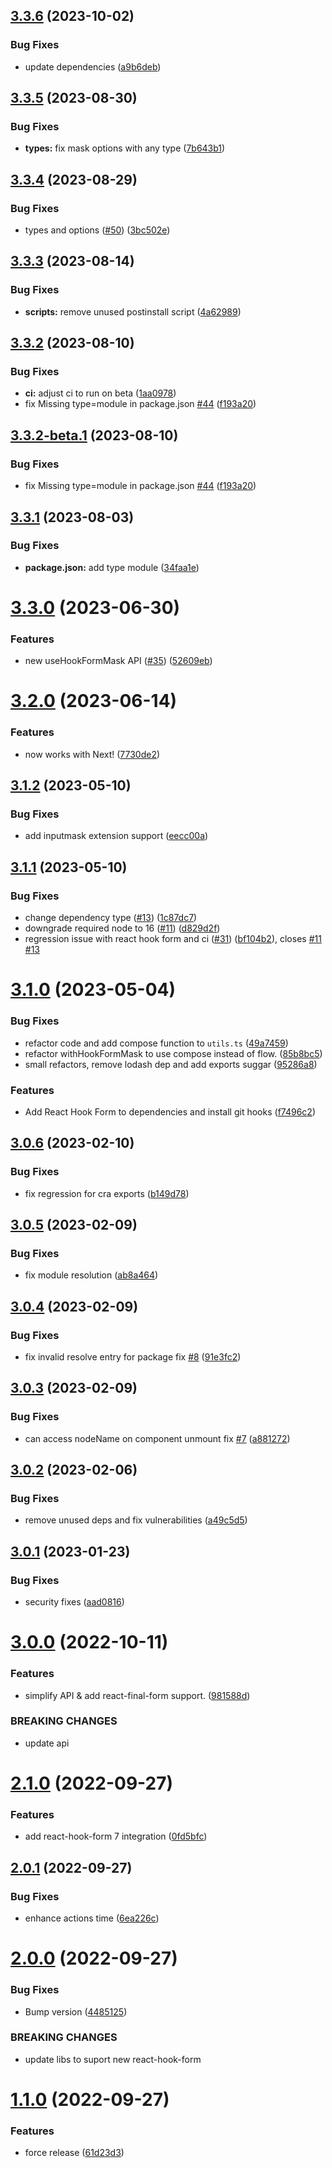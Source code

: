 ## [3.3.6](https://github.com/eduardoborges/use-mask-input/compare/3.3.5...3.3.6) (2023-10-02)


### Bug Fixes

* update dependencies ([a9b6deb](https://github.com/eduardoborges/use-mask-input/commit/a9b6deb977c0273390c6015f15249b9b2e82d738))

## [3.3.5](https://github.com/eduardoborges/use-mask-input/compare/3.3.4...3.3.5) (2023-08-30)


### Bug Fixes

* **types:** fix mask options with any type ([7b643b1](https://github.com/eduardoborges/use-mask-input/commit/7b643b1e6afc27ad4e49d5b528e31d1ff6427a8b))

## [3.3.4](https://github.com/eduardoborges/use-mask-input/compare/3.3.3...3.3.4) (2023-08-29)


### Bug Fixes

* types and options ([#50](https://github.com/eduardoborges/use-mask-input/issues/50)) ([3bc502e](https://github.com/eduardoborges/use-mask-input/commit/3bc502e770c3aa12c9b248904da57c016c35f6a2))

## [3.3.3](https://github.com/eduardoborges/use-mask-input/compare/3.3.2...3.3.3) (2023-08-14)


### Bug Fixes

* **scripts:** remove unused postinstall script ([4a62989](https://github.com/eduardoborges/use-mask-input/commit/4a6298991d02c16af3dcda3edcb8dae4b8874f8a))

## [3.3.2](https://github.com/eduardoborges/use-mask-input/compare/3.3.1...3.3.2) (2023-08-10)


### Bug Fixes

* **ci:** adjust ci to run on beta ([1aa0978](https://github.com/eduardoborges/use-mask-input/commit/1aa09789bf1fbe0b5a86703c6da186fd3854150f))
* fix Missing type=module in package.json [#44](https://github.com/eduardoborges/use-mask-input/issues/44) ([f193a20](https://github.com/eduardoborges/use-mask-input/commit/f193a2032572a43e3bde4220feffb9976d05bb2c))

## [3.3.2-beta.1](https://github.com/eduardoborges/use-mask-input/compare/3.3.1...3.3.2-beta.1) (2023-08-10)


### Bug Fixes

* fix Missing type=module in package.json [#44](https://github.com/eduardoborges/use-mask-input/issues/44) ([f193a20](https://github.com/eduardoborges/use-mask-input/commit/f193a2032572a43e3bde4220feffb9976d05bb2c))

## [3.3.1](https://github.com/eduardoborges/use-mask-input/compare/3.3.0...3.3.1) (2023-08-03)


### Bug Fixes

* **package.json:** add type module ([34faa1e](https://github.com/eduardoborges/use-mask-input/commit/34faa1e41ab27a5a18530988c4df51da6bacc3f5))

# [3.3.0](https://github.com/eduardoborges/use-mask-input/compare/3.2.0...3.3.0) (2023-06-30)


### Features

* new useHookFormMask API ([#35](https://github.com/eduardoborges/use-mask-input/issues/35)) ([52609eb](https://github.com/eduardoborges/use-mask-input/commit/52609eb57d77f4cd95a8ccbe868f9e4cbcdc2e47))

# [3.2.0](https://github.com/eduardoborges/use-mask-input/compare/3.1.2...3.2.0) (2023-06-14)


### Features

* now works with Next! ([7730de2](https://github.com/eduardoborges/use-mask-input/commit/7730de24237f8df0eede8cf464620b6d1c87c558))

## [3.1.2](https://github.com/eduardoborges/use-mask-input/compare/3.1.1...3.1.2) (2023-05-10)


### Bug Fixes

* add inputmask extension support ([eecc00a](https://github.com/eduardoborges/use-mask-input/commit/eecc00a0601ff5bc340c50886a6ab35174006096))

## [3.1.1](https://github.com/eduardoborges/use-mask-input/compare/3.1.0...3.1.1) (2023-05-10)


### Bug Fixes

* change dependency type ([#13](https://github.com/eduardoborges/use-mask-input/issues/13)) ([1c87dc7](https://github.com/eduardoborges/use-mask-input/commit/1c87dc723540cd51e1dc40f1a162611aa53e9c11))
* downgrade required node to 16 ([#11](https://github.com/eduardoborges/use-mask-input/issues/11)) ([d829d2f](https://github.com/eduardoborges/use-mask-input/commit/d829d2f5c34aa0b30ab6f68d42fbc5a068b53b70))
* regression issue with react hook form and ci ([#31](https://github.com/eduardoborges/use-mask-input/issues/31)) ([bf104b2](https://github.com/eduardoborges/use-mask-input/commit/bf104b2a1ca7ccb0b7a1d573ba07bdfe95dd8949)), closes [#11](https://github.com/eduardoborges/use-mask-input/issues/11) [#13](https://github.com/eduardoborges/use-mask-input/issues/13)

# [3.1.0](https://github.com/eduardoborges/use-mask-input/compare/3.0.6...3.1.0) (2023-05-04)


### Bug Fixes

* refactor code and add compose function to `utils.ts` ([49a7459](https://github.com/eduardoborges/use-mask-input/commit/49a7459c0976443f04426c2cc14d29172fe413ad))
* refactor withHookFormMask to use compose instead of flow. ([85b8bc5](https://github.com/eduardoborges/use-mask-input/commit/85b8bc59b112341ad76b09d7acc167c98d8bd352))
* small refactors, remove lodash dep and add exports suggar ([95286a8](https://github.com/eduardoborges/use-mask-input/commit/95286a87c4ea3c2bf0f25a418413078da9d17c7b))


### Features

* Add React Hook Form to dependencies and install git hooks ([f7496c2](https://github.com/eduardoborges/use-mask-input/commit/f7496c23a429363bc47e03f18c9ce8eb3be41ab0))

## [3.0.6](https://github.com/eduardoborges/use-mask-input/compare/3.0.5...3.0.6) (2023-02-10)


### Bug Fixes

* fix regression for cra exports ([b149d78](https://github.com/eduardoborges/use-mask-input/commit/b149d7822dac99db3f308671a13b8fbbe148010c))

## [3.0.5](https://github.com/eduardoborges/use-mask-input/compare/3.0.4...3.0.5) (2023-02-09)


### Bug Fixes

* fix module resolution ([ab8a464](https://github.com/eduardoborges/use-mask-input/commit/ab8a464a4cb6fe529d1ff3decc56de925efa68fc))

## [3.0.4](https://github.com/eduardoborges/use-mask-input/compare/3.0.3...3.0.4) (2023-02-09)


### Bug Fixes

* fix invalid resolve entry for package fix [#8](https://github.com/eduardoborges/use-mask-input/issues/8) ([91e3fc2](https://github.com/eduardoborges/use-mask-input/commit/91e3fc28b7180bbc6c608dd33eefd92d1c21da78))

## [3.0.3](https://github.com/eduardoborges/use-mask-input/compare/3.0.2...3.0.3) (2023-02-09)


### Bug Fixes

* can access nodeName on component unmount fix [#7](https://github.com/eduardoborges/use-mask-input/issues/7) ([a881272](https://github.com/eduardoborges/use-mask-input/commit/a881272be60b77287d68208472280c52331d82e7))

## [3.0.2](https://github.com/eduardoborges/use-mask-input/compare/3.0.1...3.0.2) (2023-02-06)


### Bug Fixes

* remove unused deps and fix vulnerabilities ([a49c5d5](https://github.com/eduardoborges/use-mask-input/commit/a49c5d55b485553fe9a79c38af900fc4def24774))

## [3.0.1](https://github.com/eduardoborges/use-mask-input/compare/3.0.0...3.0.1) (2023-01-23)


### Bug Fixes

* security fixes ([aad0816](https://github.com/eduardoborges/use-mask-input/commit/aad08168b9349a6199a3bfa0d1340a5f20cae732))

# [3.0.0](https://github.com/eduardoborges/use-mask-input/compare/2.1.0...3.0.0) (2022-10-11)


### Features

* simplify API & add react-final-form support. ([981588d](https://github.com/eduardoborges/use-mask-input/commit/981588d54121e66d550eb5df9fe64b5de01d70c6))


### BREAKING CHANGES

* update api

# [2.1.0](https://github.com/eduardoborges/use-mask-input/compare/2.0.1...2.1.0) (2022-09-27)


### Features

* add react-hook-form 7 integration ([0fd5bfc](https://github.com/eduardoborges/use-mask-input/commit/0fd5bfca4f8a686b9d89eba1f319c055073f51ed))

## [2.0.1](https://github.com/eduardoborges/use-mask-input/compare/2.0.0...2.0.1) (2022-09-27)


### Bug Fixes

* enhance actions time ([6ea226c](https://github.com/eduardoborges/use-mask-input/commit/6ea226cf1e49f46ff476ad7c1619c136a54a1954))

# [2.0.0](https://github.com/eduardoborges/use-mask-input/compare/1.1.0...2.0.0) (2022-09-27)


### Bug Fixes

* Bump version ([4485125](https://github.com/eduardoborges/use-mask-input/commit/44851258e0b9f767be53d77e279b3604578b8aaa))


### BREAKING CHANGES

* update libs to suport new react-hook-form

# [1.1.0](https://github.com/eduardoborges/use-mask-input/compare/1.0.2...1.1.0) (2022-09-27)


### Features

* force release ([61d23d3](https://github.com/eduardoborges/use-mask-input/commit/61d23d3f588abe095ec0a81de8249801c39a31bd))
